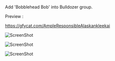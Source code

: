 Add 'Bobblehead Bob' into Bulldozer group.

Preview :

https://gfycat.com/AmpleResponsibleAlaskankleekai

![ScreenShot](http://i.imgur.com/CmjEY0g.jpg)

![ScreenShot](http://i.imgur.com/64tFGuO.jpg)

![ScreenShot](http://i.imgur.com/01XuBY6.png)
